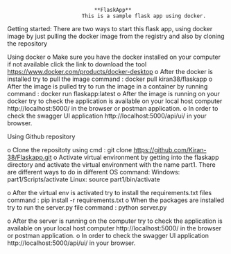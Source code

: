 								**FlaskApp**
							This is a sample flask app using docker.

Getting started:
There are two ways to start this flask app, using docker image by just pulling the docker image from the registry and also by cloning the repository

Using docker 
o	Make sure you have the docker installed on your computer if not available click the link to download the tool https://www.docker.com/products/docker-desktop 
o	After the docker is installed try to pull the image 
command : docker pull kiran38/flaskapp
o	After the image is pulled try to run the image in a container by running  
command : docker run flaskapp:latest
o	After the image is running on your docker try to check the application is available on your local host computer http://localhost:5000/ in the browser or postman application. 
o	In order to check the swagger UI application http://localhost:5000/api/ui/ in your browser.


Using Github repository

o	Clone the repositoty using cmd : git clone https://github.com/Kiran-38/Flaskapp.git 
o	Activate virtual environment by getting into the flaskapp directory and activate the virtual environment with the name part1. There are different ways to do in different OS 
command:
Windows:  part1/Scripts/activate
	Linux: source part1/bin/activate	

o	After the virtual env is activated try to install the requirements.txt files 
command : pip install -r requirements.txt 
o	When the packages are installed try to run the server.py file
command : python server.py 

o	After the server is running on the computer try to check the application is available on your local host computer http://localhost:5000/ in the browser or postman application. 
o	In order to check the swagger UI application http://localhost:5000/api/ui/ in your browser.
